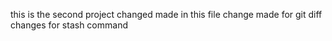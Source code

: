 this is the second project
changed made in this file
change made for git diff
changes for stash command
